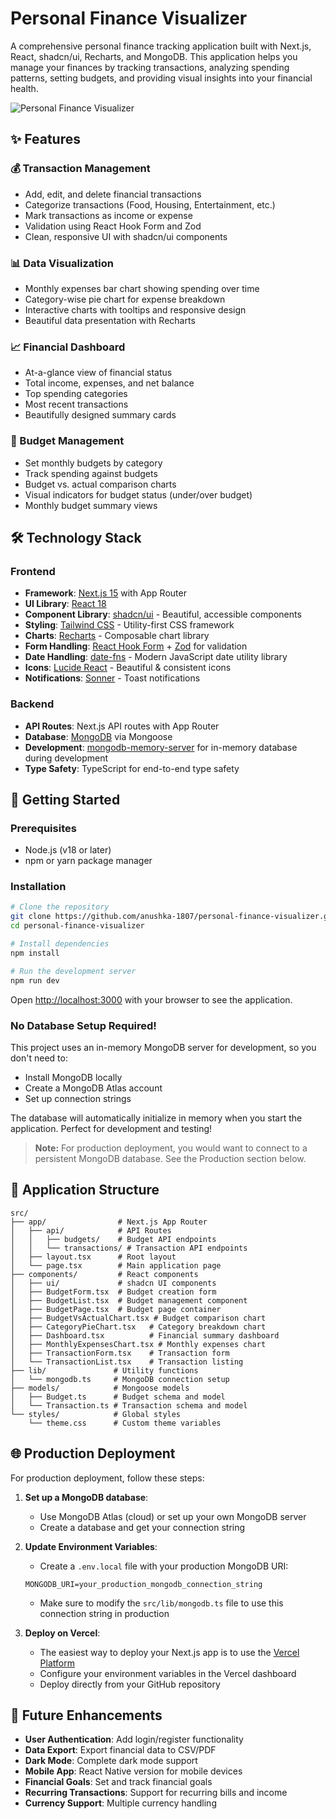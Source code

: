 # Personal Finance Visualizer

A comprehensive personal finance tracking application built with Next.js, React, shadcn/ui, Recharts, and MongoDB. This application helps you manage your finances by tracking transactions, analyzing spending patterns, setting budgets, and providing visual insights into your financial health.

![Personal Finance Visualizer](https://via.placeholder.com/800x400?text=Personal+Finance+Visualizer)

## ✨ Features

### 💰 Transaction Management
- Add, edit, and delete financial transactions
- Categorize transactions (Food, Housing, Entertainment, etc.)
- Mark transactions as income or expense
- Validation using React Hook Form and Zod
- Clean, responsive UI with shadcn/ui components

### 📊 Data Visualization
- Monthly expenses bar chart showing spending over time
- Category-wise pie chart for expense breakdown
- Interactive charts with tooltips and responsive design
- Beautiful data presentation with Recharts

### 📈 Financial Dashboard
- At-a-glance view of financial status
- Total income, expenses, and net balance
- Top spending categories
- Most recent transactions
- Beautifully designed summary cards

### 💼 Budget Management
- Set monthly budgets by category
- Track spending against budgets
- Budget vs. actual comparison charts
- Visual indicators for budget status (under/over budget)
- Monthly budget summary views

## 🛠️ Technology Stack

### Frontend
- **Framework**: [Next.js 15](https://nextjs.org/) with App Router
- **UI Library**: [React 18](https://react.dev/)
- **Component Library**: [shadcn/ui](https://ui.shadcn.com/) - Beautiful, accessible components
- **Styling**: [Tailwind CSS](https://tailwindcss.com/) - Utility-first CSS framework
- **Charts**: [Recharts](https://recharts.org/) - Composable chart library
- **Form Handling**: [React Hook Form](https://react-hook-form.com/) + [Zod](https://zod.dev/) for validation
- **Date Handling**: [date-fns](https://date-fns.org/) - Modern JavaScript date utility library
- **Icons**: [Lucide React](https://lucide.dev/) - Beautiful & consistent icons
- **Notifications**: [Sonner](https://sonner.emilkowal.ski/) - Toast notifications

### Backend
- **API Routes**: Next.js API routes with App Router
- **Database**: [MongoDB](https://www.mongodb.com/) via Mongoose
- **Development**: [mongodb-memory-server](https://github.com/nodkz/mongodb-memory-server) for in-memory database during development
- **Type Safety**: TypeScript for end-to-end type safety

## 🚀 Getting Started

### Prerequisites
- Node.js (v18 or later)
- npm or yarn package manager

### Installation

```bash
# Clone the repository
git clone https://github.com/anushka-1807/personal-finance-visualizer.git
cd personal-finance-visualizer

# Install dependencies
npm install

# Run the development server
npm run dev
```

Open [http://localhost:3000](http://localhost:3000) with your browser to see the application.

### No Database Setup Required!

This project uses an in-memory MongoDB server for development, so you don't need to:  
- Install MongoDB locally
- Create a MongoDB Atlas account
- Set up connection strings

The database will automatically initialize in memory when you start the application. Perfect for development and testing!

> **Note:** For production deployment, you would want to connect to a persistent MongoDB database. See the Production section below.

## 🧩 Application Structure

```
src/
├── app/                # Next.js App Router
│   ├── api/            # API Routes
│   │   ├── budgets/    # Budget API endpoints
│   │   └── transactions/ # Transaction API endpoints
│   ├── layout.tsx      # Root layout
│   └── page.tsx        # Main application page
├── components/         # React components
│   ├── ui/             # shadcn UI components
│   ├── BudgetForm.tsx  # Budget creation form
│   ├── BudgetList.tsx  # Budget management component
│   ├── BudgetPage.tsx  # Budget page container
│   ├── BudgetVsActualChart.tsx # Budget comparison chart
│   ├── CategoryPieChart.tsx   # Category breakdown chart
│   ├── Dashboard.tsx          # Financial summary dashboard
│   ├── MonthlyExpensesChart.tsx # Monthly expenses chart
│   ├── TransactionForm.tsx    # Transaction form
│   └── TransactionList.tsx    # Transaction listing
├── lib/               # Utility functions
│   └── mongodb.ts     # MongoDB connection setup
├── models/            # Mongoose models
│   ├── Budget.ts      # Budget schema and model
│   └── Transaction.ts # Transaction schema and model
└── styles/            # Global styles
    └── theme.css      # Custom theme variables
```

## 🌐 Production Deployment

For production deployment, follow these steps:

1. **Set up a MongoDB database**:
   - Use MongoDB Atlas (cloud) or set up your own MongoDB server
   - Create a database and get your connection string

2. **Update Environment Variables**:
   - Create a `.env.local` file with your production MongoDB URI:
   ```
   MONGODB_URI=your_production_mongodb_connection_string
   ```
   - Make sure to modify the `src/lib/mongodb.ts` file to use this connection string in production

3. **Deploy on Vercel**:
   - The easiest way to deploy your Next.js app is to use the [Vercel Platform](https://vercel.com/new)
   - Configure your environment variables in the Vercel dashboard
   - Deploy directly from your GitHub repository

## 🧪 Future Enhancements

- **User Authentication**: Add login/register functionality
- **Data Export**: Export financial data to CSV/PDF
- **Dark Mode**: Complete dark mode support
- **Mobile App**: React Native version for mobile devices
- **Financial Goals**: Set and track financial goals
- **Recurring Transactions**: Support for recurring bills and income
- **Currency Support**: Multiple currency handling
